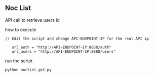 ## Noc List

API call to retrieve users id

how to execute
```
// Edit the script and change API-ENDPOINT-IP for the real API ip

   url_auth = "http://API-ENDPOINT-IP:8888/auth" 
   url_users = "http://API-ENDPOINT-IP:8888/users"
```

run the script

```
python noclist_get.py
```
